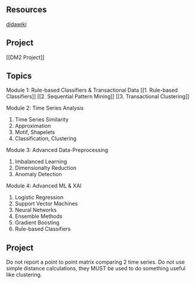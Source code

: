 ## Resources
[didawiki](http://didawiki.di.unipi.it/doku.php/dm/start)

## Project
[[DM2 Project]]

## Topics
Module 1: Rule-based Classifiers & Transactional Data
[[1. Rule-based Classifiers]]
[[2. Sequential Pattern Mining]]
[[3. Transactional Clustering]]

Module 2: Time Series Analysis
1. Time Series Similarity
2. Approximation
3. Motif, Shapelets
4. Classification, Clustering

Module 3: Advanced Data-Preprocessing
1. Imbalanced Learning
2. Dimensionalty Reduction
3. Anomaly Detection

Module 4: Advanced ML & XAI
1. Logistic Regression
2. Support Vector Machines
3. Neural Networks
4. Ensemble Methods
5. Gradient Boosting
6. Rule-based Classifiers

## Project
Do not report a point to point matrix comparing 2 time series.
Do not use simple distance calculations, they MUST be used to do something useful like clustering.







